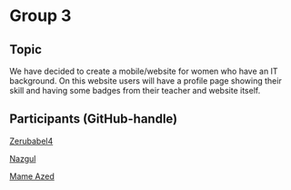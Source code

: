 # Group 3

## Topic

We have decided to create a mobile/website for women who have an IT background. On this website users will have a profile page showing their skill and having some badges from their teacher and website itself.

## Participants (GitHub-handle)

[Zerubabel4](https://github.com/Zerubabel4)

[Nazgul](https://github.com/NazgulM)

[Mame Azed](https://github.com/mametur)
